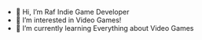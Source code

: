 - 👋 Hi, I’m Raf Indie Game Developer
- 👀 I’m interested in Video Games!
- 🌱 I’m currently learning Everything about Video Games

<!---
RafSyghtline/RafSyghtline is a ✨ special ✨ repository because its `README.md` (this file) appears on your GitHub profile.
You can click the Preview link to take a look at your changes.
--->
